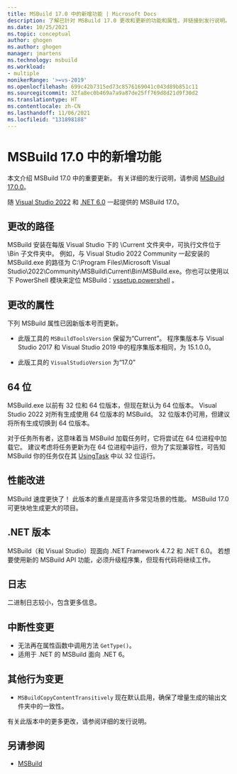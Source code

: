 ```yaml
---
title: MSBuild 17.0 中的新增功能 | Microsoft Docs
description: 了解已针对 MSBuild 17.0 更改和更新的功能和属性，并链接到发行说明。
ms.date: 10/25/2021
ms.topic: conceptual
author: ghogen
ms.author: ghogen
manager: jmartens
ms.technology: msbuild
ms.workload:
- multiple
monikerRange: '>=vs-2019'
ms.openlocfilehash: 699c42b7315ed73c8576169041c043d89b851c11
ms.sourcegitcommit: 32fa8ec0b469a7a9a87de25ff769d8d21d9f30d2
ms.translationtype: HT
ms.contentlocale: zh-CN
ms.lasthandoff: 11/06/2021
ms.locfileid: "131898188"
---
```

# <a name="whats-new-in-msbuild-170"></a>MSBuild 17.0 中的新增功能

本文介绍 MSBuild 17.0 中的重要更新。 有关详细的发行说明，请参阅 [MSBuild 17.0.0](https://github.com/dotnet/msbuild/releases/tag/v17.0.0)。

随 [Visual Studio 2022](../ide/whats-new-visual-studio-2022.md) 和 [.NET 6.0](/dotnet/...) 一起提供的 MSBuild 17.0。

## <a name="changed-path"></a>更改的路径

 MSBuild 安装在每版 Visual Studio 下的 \Current  文件夹中，可执行文件位于 \Bin  子文件夹中。 例如，与 Visual Studio 2022 Community 一起安装的 MSBuild.exe 的路径为 C:\Program Files\Microsoft Visual Studio\2022\Community\MSBuild\Current\Bin\MSBuild.exe。你也可以使用以下 PowerShell 模块来定位 MSBuild：[vssetup.powershell](https://github.com/Microsoft/vssetup.powershell) 。

## <a name="changed-properties"></a>更改的属性

 下列 MSBuild 属性已因新版本号而更新。

- 此版工具的 `MSBuildToolsVersion` 保留为“Current”。 程序集版本与 Visual Studio 2017 和 Visual Studio 2019 中的程序集版本相同，为 15.1.0.0。

- 此版工具的 `VisualStudioVersion` 为“17.0”

## <a name="64-bit"></a>64 位

MSBuild.exe 以前有 32 位和 64 位版本，但现在默认为 64 位版本。 Visual Studio 2022 对所有生成使用 64 位版本的 MSBuild。 32 位版本仍可用，但建议将所有生成切换到 64 位版本。

对于任务所有者，这意味着当 MSBuild 加载任务时，它将尝试在 64 位进程中加载它。 建议考虑将任务更新为在 64 位进程中运行，但为了实现兼容性，可告知 MSBuild 你的任务仅在其 [UsingTask](../msbuild/how-to-configure-targets-and-tasks.md) 中以 32 位运行。

## <a name="performance-improvements"></a>性能改进

MSBuild 速度更快了！ 此版本的重点是提高许多常见场景的性能。 MSBuild 17.0 可更快地生成更大的项目。

## <a name="net-versions"></a>.NET 版本

MSBuild（和 Visual Studio）现面向 .NET Framework 4.7.2 和 .NET 6.0。 若想要使用新的 MSBuild API 功能，必须升级程序集，但现有代码将继续工作。

## <a name="logs"></a>日志

二进制日志较小，包含更多信息。

## <a name="breaking-changes"></a>中断性变更

- 无法再在属性函数中调用方法 `GetType()`。
- 适用于 .NET 的 MSBuild 面向 .NET 6。

## <a name="other-behavior-changes"></a>其他行为变更

- `MSBuildCopyContentTransitively` 现在默认启用，确保了增量生成的输出文件夹中的一致性。

有关此版本中的更多更改，请参阅详细的发行说明。

## <a name="see-also"></a>另请参阅

- [MSBuild](../msbuild/msbuild.md)
